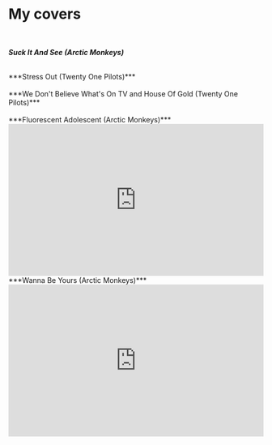# My covers

<br>

***Suck It And See (Arctic Monkeys)***
<div class="youtube-video no-mt" id="wvFg73yukSM"></div>

<br>
***Stress Out (Twenty One Pilots)***
<div class="youtube-video no-mt" id="lzB9vKxi0uI"></div>

<br>
***We Don't Believe What's On TV and House Of Gold (Twenty One Pilots)***
<div class="youtube-video no-mt" id="GSkZV32Wm5Y"></div>

<br>
***Fluorescent Adolescent (Arctic Monkeys)***
<iframe class="soundcloud no-mt" width="100%" height="300" scrolling="no" frameborder="no" allow="autoplay" src="https://w.soundcloud.com/player/?url=https%3A//api.soundcloud.com/tracks/585288000&color=%23ff5500&auto_play=false&hide_related=false&show_comments=true&show_user=true&show_reposts=false&show_teaser=true&visual=true"></iframe>

<br>
***Wanna Be Yours (Arctic Monkeys)***
<iframe class="soundcloud no-mt" width="100%" height="300" scrolling="no" frameborder="no" allow="autoplay" src="https://w.soundcloud.com/player/?url=https%3A//api.soundcloud.com/tracks/585287994&color=%23ff5500&auto_play=false&hide_related=false&show_comments=true&show_user=true&show_reposts=false&show_teaser=true&visual=true"></iframe>
